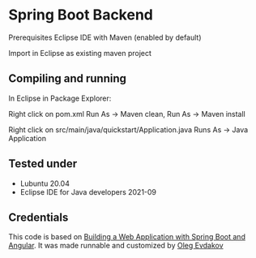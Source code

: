 # Spring Boot Backend

Prerequisites Eclipse IDE with Maven (enabled by default)

Import in Eclipse as existing maven project

## Compiling and running

In Eclipse in Package Explorer:

Right click on pom.xml
Run As -> Maven clean,
Run As -> Maven install

Right click on src/main/java/quickstart/Application.java
Runs As -> Java Application

## Tested under

 - Lubuntu 20.04
 - Eclipse IDE for Java developers 2021-09

## Credentials

This code is based on [Building a Web Application with Spring Boot and Angular](https://www.baeldung.com/spring-boot-angular-web). It  was made runnable and customized by [Oleg Evdakov](http://evdakov.de)
